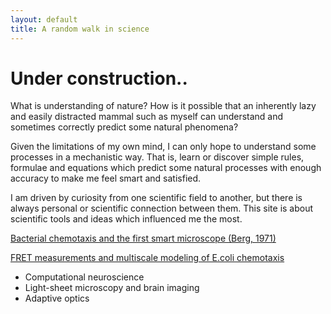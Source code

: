 ```yaml
---
layout: default
title: A random walk in science
---
```

# Under construction..
What is understanding of nature? How is it possible that an inherently lazy and easily distracted mammal such as myself can understand and sometimes correctly predict some natural phenomena?

Given the limitations of my own mind, I can only hope to understand some processes in a mechanistic way. That is, learn or discover simple rules, formulae and equations which predict some natural processes with enough accuracy to make me feel smart and satisfied. 

I am driven by curiosity from one scientific field to another, but there is always personal or scientific connection between them. 
This site is about scientific tools and ideas which influenced me the most.

[Bacterial chemotaxis and the first smart microscope (Berg, 1971)](chemotaxis)

[FRET measurements and multiscale modeling of E.coli chemotaxis](chemotaxis_multiscale)
* Computational neuroscience
* Light-sheet microscopy and brain imaging
* Adaptive optics
